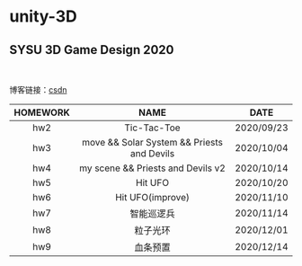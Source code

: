 # unity-3D
## SYSU 3D Game Design 2020
<br>

博客链接：[csdn](https://blog.csdn.net/floating__dust/category_10412207.html)

| HOMEWORK   |  NAME  | DATE|
| :--------:   | :-----:   | :----: | 
|hw2 | Tic-Tac-Toe  | 2020/09/23 |
|hw3 |move && Solar System && Priests and Devils   |   2020/10/04
|hw4 | my scene && Priests and Devils v2     |  2020/10/14
|hw5 | Hit UFO |2020/10/20|
|hw6 | Hit UFO(improve) | 2020/11/10
|hw7 | 智能巡逻兵 | 2020/11/14
|hw8 | 粒子光环   | 2020/12/01
|hw9 | 血条预置   | 2020/12/14